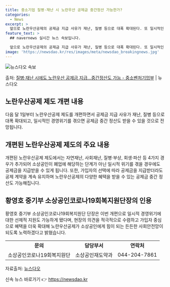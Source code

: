 ```yaml
---
title: 중소기업 질병·재난 시 노란우산 공제금 중간정산 가능한가?
categories:
  - News
excerpt: >
  앞으로 노란우산공제의 공제금 지급 사유가 재난, 질병 등으로 대폭 확대된다. 또 일시적인 경영위기를 겪으면 …
feature_text: >
  ## navernews 실시간 뉴스 속보입니다.

  앞으로 노란우산공제의 공제금 지급 사유가 재난, 질병 등으로 대폭 확대된다. 또 일시적인 경영위기를 겪으면 …
image: 'https://newsdao.kr/res/images/meta/newsdao_breakingnews.jpg'
---
```


![뉴스다오 속보](https://newsdao.kr/res/images/meta/newsdao_breakingnews.jpg)

<p>출처: <a href="https://newsdao.kr/3939" rel="dofollow">질병·재난 시에도 노란우산 공제금 지급…중간정산도 가능 - 중소벤처기업부</a> | 뉴스다오</p>

<h2 data-ke-size="size26">노란우산공제 제도 개편 내용</h2>
<p data-ke-size="size16">다음 달 1일부터 노란우산공제 제도를 개편하면서 공제금 지급 사유가 재난, 질병 등으로 대폭 확대되고, 일시적인 경영위기를 겪으면 공제금 중간 정산도 받을 수 있을 것으로 전망됩니다.</p>

<h2 data-ke-size="size26">개편된 노란우산공제 제도의 주요 내용</h2>
<p data-ke-size="size16">개편된 노란우산공제 제도에서는 자연재난, 사회재난, 질병·부상, 회생·파산 등 4가지 경우가 추가되어 소상공인이 폐업에 해당하는 단계가 아닌 일시적 위기를 겪을 경우에도 공제금을 지급받을 수 있게 됩니다. 또한, 가입자의 선택에 따라 공제금을 지급받더라도 공제 계약을 계속 유지하며 노란우산공제의 다양한 혜택을 받을 수 있는 공제금 중간 정산도 가능해집니다.</p>

<h2 data-ke-size="size26">황영호 중기부 소상공인코로나19회복지원단장의 인용</h2>
<p data-ke-size="size16">황영호 중기부 소상공인코로나19회복지원단 단장은 이번 개편으로 일시적 경영위기에 대한 선제적 지원도 가능하게 됐다며, 현장의 의견을 적극적으로 수렴하고 가입자 중심으로 혜택을 더욱 확대해 노란우산공제가 소상공인에게 힘이 되는 든든한 사회안전망이 되도록 노력하겠다고 밝혔습니다.</p>

<table>
  <tr>
    <td style="text-align: center; height: 17px;"><b>문의</b></td>
    <td style="text-align: center; height: 17px;"><b>담당부서</b></td>
    <td style="text-align: center; height: 17px;"><b>연락처</b></td>
  </tr>
  <tr>
    <td style="text-align: center; height: 17px;">소상공인코로나19회복지원단</td>
    <td style="text-align: center; height: 17px;">소상공인재도약과</td>
    <td style="text-align: center; height: 17px;">044-204-7861</td>
  </tr>
</table>
<p data-ke-size="size16">자료출처: <a href="https://newsdao.kr/3939">뉴스다오</a></p> 

신속 뉴스 바로가기 👉 <a href="https://newsdao.kr" rel="dofollow">https://newsdao.kr</a>


